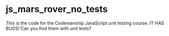 # js_mars_rover_no_tests

This is the code for the Codemanship JavaScript unit testing course. IT HAS BUGS! Can you find them with unit tests?
